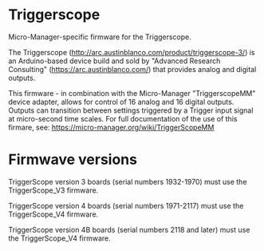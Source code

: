 # Triggerscope
Micro-Manager-specific firmware for the Triggerscope.

The Triggerscope (http://arc.austinblanco.com/product/triggerscope-3/) 
is an Arduino-based device build and sold by "Advanced Research Consulting" 
(https://arc.austinblanco.com/) that provides analog and digital outputs.  

This firmware - in combination with the Micro-Manager "TriggerscopeMM" device adapter, 
allows for control of 16 analog and 16 digital outputs.  Outputs can 
transition between settings triggered by a Trigger input 
signal at micro-second time scales.  For full documentation
of the use of this firmare, see: https://micro-manager.org/wiki/TriggerScopeMM

# Firmwave versions
TriggerScope version 3 boards (serial numbers 1932-1970) must use the TriggerScope_V3 firmware.

TriggerScope version 4 boards (serial numbers 1971-2117) must use the TriggerScope_V4 firmware.

TriggerScope version 4B boards (serial numbers 2118 and later) must use the TriggerScope_V4 firmware.